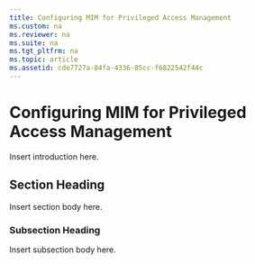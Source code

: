 ```yaml
---
title: Configuring MIM for Privileged Access Management
ms.custom: na
ms.reviewer: na
ms.suite: na
ms.tgt_pltfrm: na
ms.topic: article
ms.assetid: cde7727a-84fa-4336-85cc-f6822542f44c
---
```

# Configuring MIM for Privileged Access Management
Insert introduction here.

## Section Heading
Insert section body here.

### Subsection Heading
Insert subsection body here.

